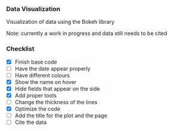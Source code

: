 ### Data Visualization

Visualization of data using the Bokeh library

Note: currently a work in progress and data still needs to be cited 

### Checklist
- [x] Finish base code
- [ ] Have the date appear properly
- [ ] Have different colours 
- [x] Show the name on hover
- [x] Hide fields that appear on the side
- [x] Add proper tools
- [ ] Change the thickness of the lines
- [x] Optimize the code
- [ ] Add the title for the plot and the page
- [ ] Cite the data